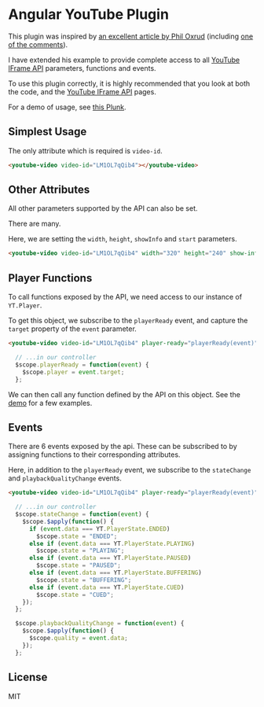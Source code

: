 # Angular YouTube Plugin

This plugin was inspired by [an excellent article by Phil Oxrud][oxrud] (including [one of the comments][oxrud-comment]).

I have extended his example to provide complete access to all [YouTube IFrame API][api] parameters, functions and events.

To use this plugin correctly, it is highly recommended that you look at both the code, and the [YouTube IFrame API][api] pages.

For a demo of usage, see [this Plunk][plunk].

Simplest Usage
----
The only attribute which is required is `video-id`.
```HTML
<youtube-video video-id="LM1OL7qQib4"></youtube-video>
```

Other Attributes
----
All other parameters supported by the API can also be set.

There are many.

Here, we are setting the `width`, `height`, `showInfo` and `start` parameters.
```HTML
<youtube-video video-id="LM1OL7qQib4" width="320" height="240" show-info="0" start="6"></youtube-video>
```

Player Functions
----
To call functions exposed by the API, we need access to our instance of `YT.Player`.

To get this object, we subscribe to the `playerReady` event, and capture the `target` property of the `event` parameter.
```HTML
<youtube-video video-id="LM1OL7qQib4" player-ready="playerReady(event)"></youtube-video>
```
```javascript
  // ...in our controller
  $scope.playerReady = function(event) {
    $scope.player = event.target;
  };
```
We can then call any function defined by the API on this object. See the [demo][plunk] for a few examples.

Events
----
There are 6 events exposed by the api. These can be subscribed to by assigning functions to their corresponding attributes.

Here, in addition to the `playerReady` event, we subscribe to the `stateChange` and `playbackQualityChange` events.
```HTML
<youtube-video video-id="LM1OL7qQib4" player-ready="playerReady(event)" state-change="stateChange(event)" playback-quality-change="playbackQualityChange(event)"></youtube-video>
```
```javascript
  // ...in our controller
  $scope.stateChange = function(event) {
    $scope.$apply(function() {
      if (event.data === YT.PlayerState.ENDED)
        $scope.state = "ENDED";
      else if (event.data === YT.PlayerState.PLAYING)
        $scope.state = "PLAYING";
      else if (event.data === YT.PlayerState.PAUSED)
        $scope.state = "PAUSED";
      else if (event.data === YT.PlayerState.BUFFERING)
        $scope.state = "BUFFERING";
      else if (event.data === YT.PlayerState.CUED)
        $scope.state = "CUED";
    });
  };

  $scope.playbackQualityChange = function(event) {
    $scope.$apply(function() {
      $scope.quality = event.data;
    });
  };
  ```

License
----

MIT


[//]: # 
   [oxrud]: <http://blog.oxrud.com/posts/creating-youtube-directive/>
   [api]: <https://developers.google.com/youtube/iframe_api_reference>
   [plunk]: <https://plnkr.co/wAuYl5>
   [oxrud-comment]: <http://blog.oxrud.com/posts/creating-youtube-directive/#comment-1512843269>

